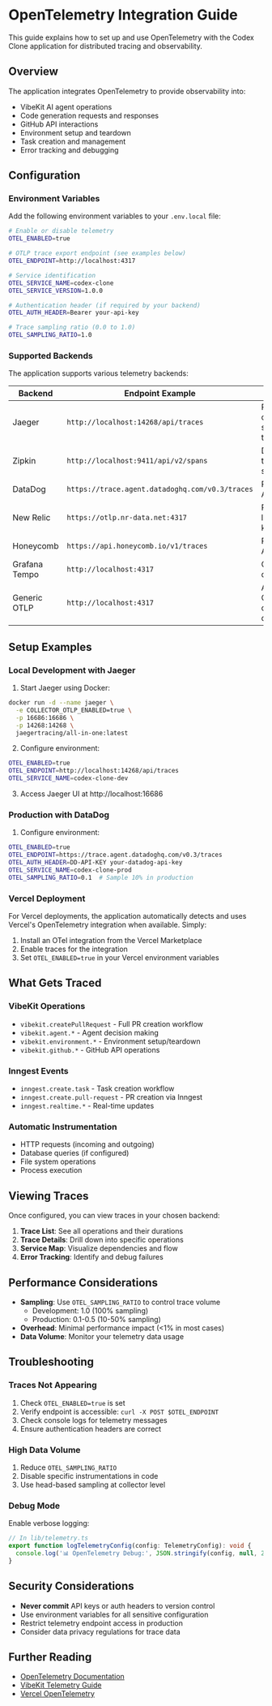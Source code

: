 # OpenTelemetry Integration Guide

This guide explains how to set up and use OpenTelemetry with the Codex Clone application for distributed tracing and observability.

## Overview

The application integrates OpenTelemetry to provide observability into:
- VibeKit AI agent operations
- Code generation requests and responses
- GitHub API interactions
- Environment setup and teardown
- Task creation and management
- Error tracking and debugging

## Configuration

### Environment Variables

Add the following environment variables to your `.env.local` file:

```bash
# Enable or disable telemetry
OTEL_ENABLED=true

# OTLP trace export endpoint (see examples below)
OTEL_ENDPOINT=http://localhost:4317

# Service identification
OTEL_SERVICE_NAME=codex-clone
OTEL_SERVICE_VERSION=1.0.0

# Authentication header (if required by your backend)
OTEL_AUTH_HEADER=Bearer your-api-key

# Trace sampling ratio (0.0 to 1.0)
OTEL_SAMPLING_RATIO=1.0
```

### Supported Backends

The application supports various telemetry backends:

| Backend | Endpoint Example | Notes |
|---------|-----------------|-------|
| Jaeger | `http://localhost:14268/api/traces` | Popular open-source tracing |
| Zipkin | `http://localhost:9411/api/v2/spans` | Distributed tracing system |
| DataDog | `https://trace.agent.datadoghq.com/v0.3/traces` | Requires API key |
| New Relic | `https://otlp.nr-data.net:4317` | Requires license key |
| Honeycomb | `https://api.honeycomb.io/v1/traces` | Requires API key |
| Grafana Tempo | `http://localhost:4317` | OTLP-compatible |
| Generic OTLP | `http://localhost:4317` | Any OTLP-compatible collector |

## Setup Examples

### Local Development with Jaeger

1. Start Jaeger using Docker:
```bash
docker run -d --name jaeger \
  -e COLLECTOR_OTLP_ENABLED=true \
  -p 16686:16686 \
  -p 14268:14268 \
  jaegertracing/all-in-one:latest
```

2. Configure environment:
```bash
OTEL_ENABLED=true
OTEL_ENDPOINT=http://localhost:14268/api/traces
OTEL_SERVICE_NAME=codex-clone-dev
```

3. Access Jaeger UI at http://localhost:16686

### Production with DataDog

1. Configure environment:
```bash
OTEL_ENABLED=true
OTEL_ENDPOINT=https://trace.agent.datadoghq.com/v0.3/traces
OTEL_AUTH_HEADER=DD-API-KEY your-datadog-api-key
OTEL_SERVICE_NAME=codex-clone-prod
OTEL_SAMPLING_RATIO=0.1  # Sample 10% in production
```

### Vercel Deployment

For Vercel deployments, the application automatically detects and uses Vercel's OpenTelemetry integration when available. Simply:

1. Install an OTel integration from the Vercel Marketplace
2. Enable traces for the integration
3. Set `OTEL_ENABLED=true` in your Vercel environment variables

## What Gets Traced

### VibeKit Operations
- `vibekit.createPullRequest` - Full PR creation workflow
- `vibekit.agent.*` - Agent decision making
- `vibekit.environment.*` - Environment setup/teardown
- `vibekit.github.*` - GitHub API operations

### Inngest Events
- `inngest.create.task` - Task creation workflow
- `inngest.create.pull-request` - PR creation via Inngest
- `inngest.realtime.*` - Real-time updates

### Automatic Instrumentation
- HTTP requests (incoming and outgoing)
- Database queries (if configured)
- File system operations
- Process execution

## Viewing Traces

Once configured, you can view traces in your chosen backend:

1. **Trace List**: See all operations and their durations
2. **Trace Details**: Drill down into specific operations
3. **Service Map**: Visualize dependencies and flow
4. **Error Tracking**: Identify and debug failures

## Performance Considerations

- **Sampling**: Use `OTEL_SAMPLING_RATIO` to control trace volume
  - Development: 1.0 (100% sampling)
  - Production: 0.1-0.5 (10-50% sampling)
- **Overhead**: Minimal performance impact (<1% in most cases)
- **Data Volume**: Monitor your telemetry data usage

## Troubleshooting

### Traces Not Appearing

1. Check `OTEL_ENABLED=true` is set
2. Verify endpoint is accessible: `curl -X POST $OTEL_ENDPOINT`
3. Check console logs for telemetry messages
4. Ensure authentication headers are correct

### High Data Volume

1. Reduce `OTEL_SAMPLING_RATIO`
2. Disable specific instrumentations in code
3. Use head-based sampling at collector level

### Debug Mode

Enable verbose logging:
```typescript
// In lib/telemetry.ts
export function logTelemetryConfig(config: TelemetryConfig): void {
  console.log('📊 OpenTelemetry Debug:', JSON.stringify(config, null, 2))
}
```

## Security Considerations

- **Never commit** API keys or auth headers to version control
- Use environment variables for all sensitive configuration
- Restrict telemetry endpoint access in production
- Consider data privacy regulations for trace data

## Further Reading

- [OpenTelemetry Documentation](https://opentelemetry.io/docs/)
- [VibeKit Telemetry Guide](https://docs.vibekit.sh/open-telemetry)
- [Vercel OpenTelemetry](https://vercel.com/docs/observability/otel-overview)
